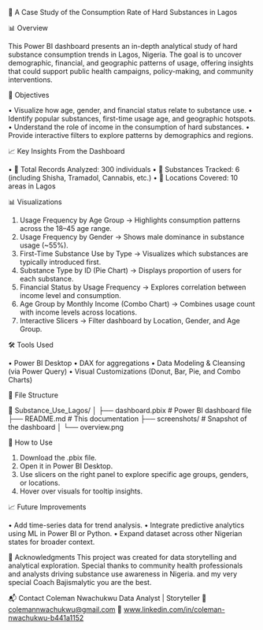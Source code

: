 🚨 A Case Study of the Consumption Rate of Hard Substances in Lagos

📊 Overview

This Power BI dashboard presents an in-depth analytical study of hard substance consumption trends in Lagos, Nigeria. The goal is to uncover demographic, financial, and geographic patterns of usage, offering insights that could support public health campaigns, policy-making, and community interventions.


📌 Objectives

•	Visualize how age, gender, and financial status relate to substance use.
•	Identify popular substances, first-time usage age, and geographic hotspots.
•	Understand the role of income in the consumption of hard substances.
•	Provide interactive filters to explore patterns by demographics and regions.

📈 Key Insights From the Dashboard

•	🔹 Total Records Analyzed: 300 individuals
•	🔹 Substances Tracked: 6 (including Shisha, Tramadol, Cannabis, etc.)
•	🔹 Locations Covered: 10 areas in Lagos

📊 Visualizations

1.	Usage Frequency by Age Group
→ Highlights consumption patterns across the 18–45 age range.
2.	Usage Frequency by Gender
→ Shows male dominance in substance usage (~55%).
3.	First-Time Substance Use by Type
→ Visualizes which substances are typically introduced first.
4.	Substance Type by ID (Pie Chart)
→ Displays proportion of users for each substance.
5.	Financial Status by Usage Frequency
→ Explores correlation between income level and consumption.
6.	Age Group by Monthly Income (Combo Chart)
→ Combines usage count with income levels across locations.
7.	Interactive Slicers
→ Filter dashboard by Location, Gender, and Age Group.

🛠️ Tools Used

•	Power BI Desktop
•	DAX for aggregations
•	Data Modeling & Cleansing (via Power Query)
•	Visual Customizations (Donut, Bar, Pie, and Combo Charts)

📂 File Structure

📁 Substance_Use_Lagos/
│
├── dashboard.pbix              # Power BI dashboard file
├── README.md                   # This documentation
├── screenshots/                # Snapshot of the dashboard
│   └── overview.png

📌 How to Use

1.	Download the .pbix file.
2.	Open it in Power BI Desktop.
3.	Use slicers on the right panel to explore specific age groups, genders, or locations.
4.	Hover over visuals for tooltip insights.

📈 Future Improvements

•	Add time-series data for trend analysis.
•	Integrate predictive analytics using ML in Power BI or Python.
•	Expand dataset across other Nigerian states for broader context.

🤝 Acknowledgments
This project was created for data storytelling and analytical exploration. 
Special thanks to community health professionals and analysts driving substance use awareness in Nigeria.
and my very special Coach Bajismalytic you are the best.

📬 Contact
Coleman Nwachukwu
Data Analyst | Storyteller
📧 colemannwachukwu@gmail.com
🔗 www.linkedin.com/in/coleman-nwachukwu-b441a1152






